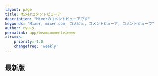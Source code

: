 ```yaml
---
layout: page
title: Mixerコメントビューア
description: "Mixerのコメントビューアです"
keywords: "Mixer, mixer.com, コメビュ, コメントビューア, コメントビューワ"
author: ryu-s
permalink: app/beamcommentviewer
sitemap:
    priority: 1.0
    changefreq: 'weekly'	
---
```




## 最新版
<!--[v0.2.5](http://61.192.216.29/app/MixerCommentViewer_v0.2.5.zip)（2017/07/29） 棒読みちゃん連携プラグインを実装  -->
